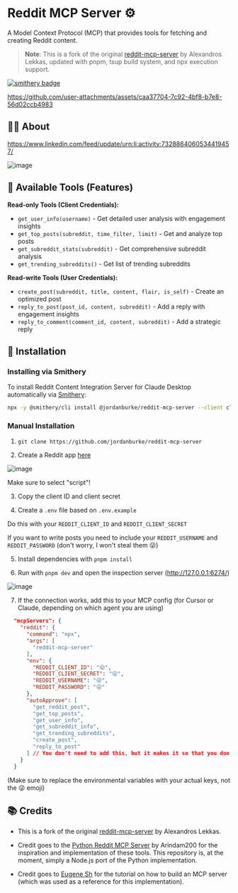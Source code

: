 # Reddit MCP Server ⚙️

A Model Context Protocol (MCP) that provides tools for fetching and creating Reddit content.

> **Note**: This is a fork of the original [reddit-mcp-server](https://github.com/alexandros-lekkas/reddit-mcp-server) by Alexandros Lekkas, updated with pnpm, tsup build system, and npx execution support.

[![smithery badge](https://smithery.ai/badge/@jordanburke/reddit-mcp-server)](https://smithery.ai/server/@jordanburke/reddit-mcp-server)

https://github.com/user-attachments/assets/caa37704-7c92-4bf8-b7e8-56d02ccb4983

## 🧑‍💻 About

https://www.linkedin.com/feed/update/urn:li:activity:7328864060534419457/

![image](https://github.com/user-attachments/assets/aedc0966-75d4-45c4-a384-df03d232e29d)

## 🔧 Available Tools (Features)

**Read-only Tools (Client Credentials):**

- `get_user_info(username)` - Get detailed user analysis with engagement insights
- `get_top_posts(subreddit, time_filter, limit)` - Get and analyze top posts
- `get_subreddit_stats(subreddit)` - Get comprehensive subreddit analysis
- `get_trending_subreddits()` - Get list of trending subreddits

**Read-write Tools (User Credentials):**

- `create_post(subreddit, title, content, flair, is_self)` - Create an optimized post
- `reply_to_post(post_id, content, subreddit)` - Add a reply with engagement insights
- `reply_to_comment(comment_id, content, subreddit)` - Add a strategic reply

## 🔌 Installation

### Installing via Smithery

To install Reddit Content Integration Server for Claude Desktop automatically via [Smithery](https://smithery.ai/server/@alexandros-lekkas/reddit-mcp-server):

```bash
npx -y @smithery/cli install @jordanburke/reddit-mcp-server --client claude
```

### Manual Installation
1. `git clone https://github.com/jordanburke/reddit-mcp-server`

2. Create a Reddit app [here](https://www.reddit.com/prefs/apps)

![image](https://github.com/user-attachments/assets/bb7582d6-abf2-4282-a102-bd2e0f2c1c41)

Make sure to select "script"!

3. Copy the client ID and client secret

4. Create a `.env` file based on `.env.example`

Do this with your `REDDIT_CLIENT_ID` and `REDDIT_CLIENT_SECRET`

If you want to write posts you need to include your `REDDIT_USERNAME` and `REDDIT_PASSWORD` (don't worry, I won't steal them 😜)

5. Install dependencies with `pnpm install`

6. Run with `pnpm dev` and open the inspection server (http://127.0.0.1:6274/)

![image](https://github.com/user-attachments/assets/705c63ef-5d3c-4a68-8d3b-18dfda0a29f2)

7. If the connection works, add this to your MCP config (for Cursor or Claude, depending on which agent you are using)

```json
  "mcpServers": {
    "reddit": {
      "command": "npx",
      "args": [
        "reddit-mcp-server"
      ],
      "env": {
        "REDDIT_CLIENT_ID": "😜",
        "REDDIT_CLIENT_SECRET": "😜",
        "REDDIT_USERNAME": "😜",
        "REDDIT_PASSWORD": "😜"
      },
      "autoApprove": [
        "get_reddit_post",
        "get_top_posts",
        "get_user_info",
        "get_subreddit_info",
        "get_trending_subreddits",
        "create_post",
        "reply_to_post"
      ] // You don't need to add this, but it makes it so that you don't have to keep clicking approve
    }
  }
```

(Make sure to replace the environmental variables with your actual keys, not the 😜 emoji)

## 📚 Credits

- This is a fork of the original [reddit-mcp-server](https://github.com/alexandros-lekkas/reddit-mcp-server) by Alexandros Lekkas.

- Credit goes to the [Python Reddit MCP Server](https://github.com/Arindam200/reddit-mcp) by Arindam200 for the inspiration and implementation of these tools. This repository is, at the moment, simply a Node.js port of the Python implementation.

- Credit goes to [Eugene Sh](https://medium.com/@eugenesh4work/how-to-build-an-mcp-server-fast-a-step-by-step-tutorial-e09faa5f7e3b) for the tutorial on how to build an MCP server (which was used as a reference for this implementation).
